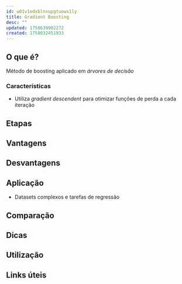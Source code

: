 ```yaml
---
id: w01v1edxblnxupgtuows1ly
title: Gradient Boosting
desc: ""
updated: 1758639902272
created: 1758032451933
---
```


## O que é?

Método de boosting aplicado em _árvores de decisão_

### Características

- Utiliza _gradient descendent_ para otimizar funções de perda a cada iteração

## Etapas

## Vantagens

## Desvantagens

## Aplicação

- Datasets complexos e tarefas de regressão

## Comparação

## Dicas

## Utilização

## Links úteis
